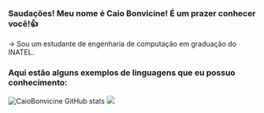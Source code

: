 ### Saudações! Meu nome é Caio Bonvicine! É um prazer conhecer você!👍

-> Sou um estudante de engenharia de computação em graduação do INATEL.

### Aqui estão alguns exemplos de linguagens que eu possuo conhecimento:
![CaioBonvicine GitHub stats](https://github-readme-stats.vercel.app/api/top-langs/?username=CaioBonvicine&theme=blue-green)
<a href="www.linkedin.com/in/caio-pereira-bonvicine-08b924270" target="_blank"><img loading="lazy" src="https://img.shields.io/badge/-LinkedIn-%230077B5?style=for-the-badge&logo=linkedin&logoColor=white" target="_blank"></a>  
